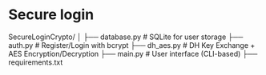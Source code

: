 # Secure login
SecureLoginCrypto/
│
├── database.py         # SQLite for user storage
├── auth.py             # Register/Login with bcrypt
├── dh_aes.py           # DH Key Exchange + AES Encryption/Decryption
├── main.py             # User interface (CLI-based)
├── requirements.txt
